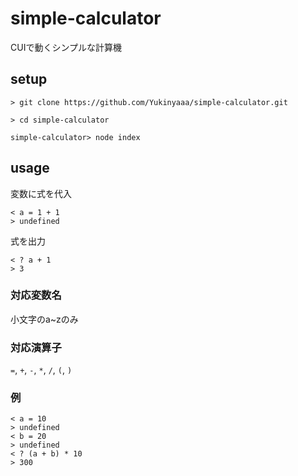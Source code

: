 # simple-calculator

CUIで動くシンプルな計算機

## setup
```
> git clone https://github.com/Yukinyaaa/simple-calculator.git
```
```
> cd simple-calculator
```
```
simple-calculator> node index
```

## usage
変数に式を代入
```
< a = 1 + 1
> undefined
```
式を出力
```
< ? a + 1
> 3
```

### 対応変数名
小文字のa~zのみ

### 対応演算子
`=`, `+`, `-`, `*`, `/`, `(`, `)`

### 例
```
< a = 10
> undefined
< b = 20
> undefined
< ? (a + b) * 10
> 300
```

